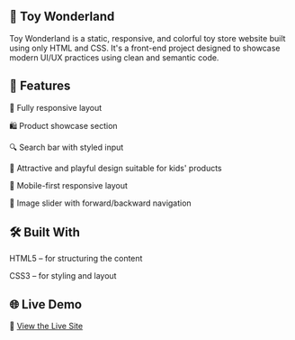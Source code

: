 ## 🎠 Toy Wonderland

Toy Wonderland is a static, responsive, and colorful toy store website built using only HTML and CSS. It's a front-end project designed to showcase modern UI/UX practices using clean and semantic code.

## 🧸 Features
🎨 Fully responsive layout

🛍️ Product showcase section

🔍 Search bar with styled input

🌈 Attractive and playful design suitable for kids' products

📱 Mobile-first responsive layout

📸 Image slider with forward/backward navigation

## 🛠️ Built With
HTML5 – for structuring the content

CSS3 – for styling and layout

## 🌐 Live Demo

🚀 [View the Live Site](https://pratiksha04th.github.io/Toy-Wonderland/)
